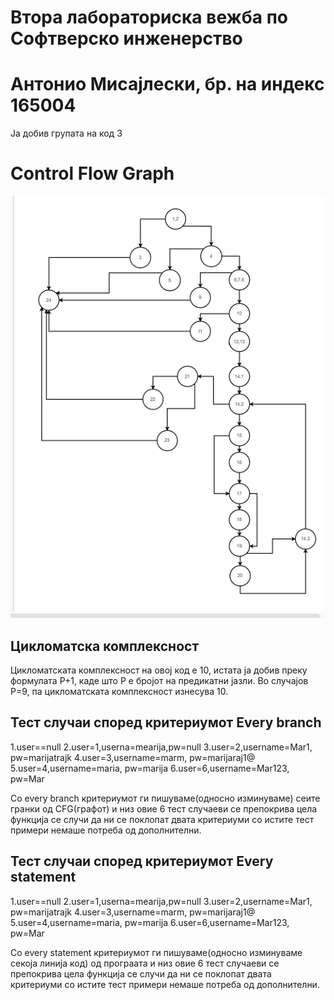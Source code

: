 # Втора лабораториска вежба по Софтверско инженерство

# Aнтонио Мисајлески, бр. на индекс 165004
Ја добив групата на код 3

# Control Flow Graph

![](/Images/cfg.png)

## Цикломатска комплексност
Цикломатската комплексност на овој код е 10, истата ја добив преку формулата P+1, каде што P е бројот на предикатни јазли. Во случајoв P=9, па цикломатската комплексност изнесува 10.

## Тест случаи според критериумот Every branch

1.user==null
2.user=1,userna=mearija,pw=null
3.user=2,username=Mar1, pw=marijatrajk
4.user=3,username=marm, pw=marijaraj1@
5.user=4,username=maria, pw=marija
6.user=6,username=Mar123, pw=Mar

Со every branch критериумот ги пишуваме(односно изминуваме) сеите гранки од CFG(графот) и низ овие 6 тест случаеви се препокрива цела функција се случи да ни се поклопат двата критериуми со истите тест примери немаше потреба од дополнителни.


## Тест случаи според критериумот Every statement

1.user==null
2.user=1,userna=mearija,pw=null
3.user=2,username=Mar1, pw=marijatrajk
4.user=3,username=marm, pw=marijaraj1@
5.user=4,username=maria, pw=marija
6.user=6,username=Mar123, pw=Mar

Со every statement критериумот ги пишуваме(односно изминуваме секоја линија код) од програата и низ овие 6 тест случаеви се препокрива цела функција се случи да ни се поклопат двата критериуми со истите тест примери немаше потреба од дополнителни.
